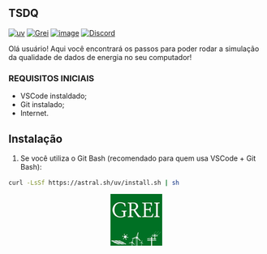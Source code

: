 ## TSDQ

[![uv](https://img.shields.io/endpoint?url=https://raw.githubusercontent.com/astral-sh/uv/main/assets/badge/v0.json)](https://github.com/astral-sh/uv)
[![Grei](https://img.shields.io/badge/-GREI-Black?logo=INSPIRE&logoColor=blue&color=42b85a&labelColor=white&style=flat)](https://www.linkedin.com/company/grei-ufc/?originalSubdomain=br)
[![image](https://img.shields.io/badge/-Python%20Version%20|%203.12.11-42b85a?logo=Python&logoColor=fbec41&color=42b85a&labelColor=grey&style=flat)](https://www.python.org/downloads/release/python-31112/)
[![Discord](https://img.shields.io/badge/Discord-%235865F2.svg?logo=discord&logoColor=white)](https://discord.com/channels/1415180099644297368/1415431164717564065)

Olá usuário! Aqui você encontrará os passos para poder rodar a simulação da qualidade de dados de energia no seu computador!

### REQUISITOS INICIAIS
- VSCode instaldado;
- Git instalado;
- Internet.
    
## Instalação
1. Se você utiliza o Git Bash (recomendado para quem usa VSCode + Git Bash):

```bash
curl -LsSf https://astral.sh/uv/install.sh | sh
```




<div align="center">
  <a target="_blank" href="https://github.com/grei-ufc" style="background:none">
    <img src="https://github.com/grei-ufc/tsdq-dataview-opentes/blob/main/imagens/Grei2.png?raw=true">
  </a>
</div>
